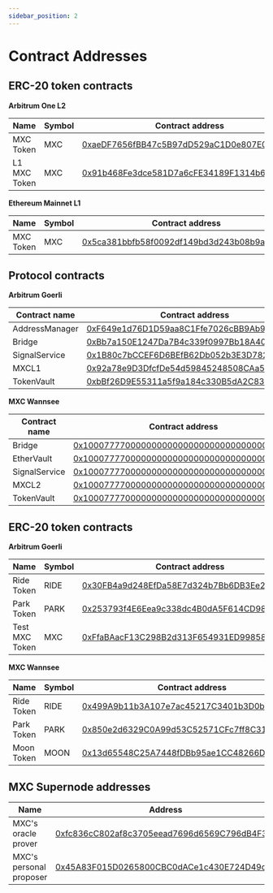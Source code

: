 ```yaml
---
sidebar_position: 2
---
```


# Contract Addresses

## ERC-20 token contracts

**Arbitrum One L2**

| Name           | Symbol | Contract address                                                                                                          |
| -------------- | ------ | ------------------------------------------------------------------------------------------------------------------------- |
| MXC Token | MXC    | [0xaeDF7656fBB47c5B97dD529aC1D0e807E051f2dd](https://arbiscan.io/token/0xaeDF7656fBB47c5B97dD529aC1D0e807E051f2dd) |
| L1 MXC Token | MXC    | [0x91b468Fe3dce581D7a6cFE34189F1314b6862eD6](https://arbiscan.io/token/0x91b468Fe3dce581D7a6cFE34189F1314b6862eD6) |

**Ethereum Mainnet L1**

| Name       | Symbol | Contract address                                                                                                                  |
| ---------- | ------ | --------------------------------------------------------------------------------------------------------------------------------- |
| MXC Token | MXC   | [0x5ca381bbfb58f0092df149bd3d243b08b9a8386e](https://etherscan.io/token/0x5ca381bbfb58f0092df149bd3d243b08b9a8386e) |






## Protocol contracts

**Arbitrum Goerli**

| Contract name  | Contract address                                                                                                            |
| -------------- | --------------------------------------------------------------------------------------------------------------------------- |
| AddressManager | [0xF649e1d76D1D59aa8C1Ffe7026cBB9Ab9148c499](https://goerli.arbiscan.io/address/0xF649e1d76D1D59aa8C1Ffe7026cBB9Ab9148c499) |
| Bridge         | [0xBb7a150E1247Da7B4c339f0997Bb18A4038147Af](https://goerli.arbiscan.io/address/0xBb7a150E1247Da7B4c339f0997Bb18A4038147Af) |
| SignalService  | [0x1B80c7bCCEF6D6BEfB62Db052b3E3D782c566a4c](https://goerli.arbiscan.io/address/0x1B80c7bCCEF6D6BEfB62Db052b3E3D782c566a4c) |
| MXCL1          | [0x92a78e9D3DfcfDe54d59845248508CAa59fe6d4f](https://goerli.arbiscan.io/address/0x92a78e9D3DfcfDe54d59845248508CAa59fe6d4f) |
| TokenVault     | [0xbBf26D9E55311a5f9a184c330B5dA2C834d1Ed4B](https://goerli.arbiscan.io/address/0xbBf26D9E55311a5f9a184c330B5dA2C834d1Ed4B) |

**MXC Wannsee**

| Contract name | Contract address                                                                                                                  |
| ------------- | --------------------------------------------------------------------------------------------------------------------------------- |
| Bridge        | [0x1000777700000000000000000000000000000004](https://wannsee-explorer.mxc.com/address/0x1000777700000000000000000000000000000004) |
| EtherVault    | [0x1000777700000000000000000000000000000003](https://wannsee-explorer.mxc.com/address/0x1000777700000000000000000000000000000003) |
| SignalService | [0x1000777700000000000000000000000000000007](https://wannsee-explorer.mxc.com/address/0x1000777700000000000000000000000000000007) |
| MXCL2         | [0x1000777700000000000000000000000000000001](https://wannsee-explorer.mxc.com/address/0x1000777700000000000000000000000000000001) |
| TokenVault    | [0x1000777700000000000000000000000000000002](https://wannsee-explorer.mxc.com/address/0x1000777700000000000000000000000000000002) |

## ERC-20 token contracts

**Arbitrum Goerli**

| Name           | Symbol | Contract address                                                                                                          |
| -------------- | ------ | ------------------------------------------------------------------------------------------------------------------------- |
| Ride Token     | RIDE   | [0x30FB4a9d248EfDa58E7d324b7Bb6DB3Ee2bE4C44](https://goerli.arbiscan.io/token/0x30FB4a9d248EfDa58E7d324b7Bb6DB3Ee2bE4C44) |
| Park Token     | PARK   | [0x253793f4E6Eea9c338dc4B0dA5F614CD98C2eB95](https://goerli.arbiscan.io/token/0x253793f4E6Eea9c338dc4B0dA5F614CD98C2eB95) |
| Test MXC Token | MXC    | [0xFfaBAacF13C298B2d313F654931ED99858A005Ff](https://goerli.arbiscan.io/token/0xFfaBAacF13C298B2d313F654931ED99858A005Ff) |

**MXC Wannsee**

| Name       | Symbol | Contract address                                                                                                                  |
| ---------- | ------ | --------------------------------------------------------------------------------------------------------------------------------- |
| Ride Token | RIDE   | [0x499A9b11b3A107e7ac45217C3401b3D0bF36A24C](https://wannsee-explorer.mxc.com/address/0x499A9b11b3A107e7ac45217C3401b3D0bF36A24C) |
| Park Token | PARK   | [0x850e2d6329C0A99d53C52571CFc7ff8C319159fe](https://wannsee-explorer.mxc.com/address/0x850e2d6329C0A99d53C52571CFc7ff8C319159fe) |
| Moon Token | MOON   | [0x13d65548C25A7448fDBb95ae1CC48266DfE0fc51](https://wannsee-explorer.mxc.com/address/0x13d65548C25A7448fDBb95ae1CC48266DfE0fc51) |

## MXC Supernode addresses

| Name                    | Address                                                                                                                     |
| ----------------------- | --------------------------------------------------------------------------------------------------------------------------- |
| MXC's oracle prover     | [0xfc836cC802af8c3705eead7696d6569C796dB4F3](https://goerli.arbiscan.io/address/0xfc836cC802af8c3705eead7696d6569C796dB4F3) |
| MXC's personal proposer | [0x45A83F015D0265800CBC0dACe1c430E724D49cAc](https://goerli.arbiscan.io/address/0x45A83F015D0265800CBC0dACe1c430E724D49cAc) |
